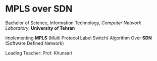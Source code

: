 # MPLS over SDN

Bachelor of Science, Information Technology, *Computer Network Laboratory*, **University of Tehran**

Implementing **MPLS** (Multi Protocol Label Switch) Algorithm Over **SDN** (Software Defined Network)

Leading Teacher: Prof. Khunsari
